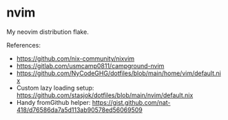 # nvim

My neovim distribution flake.


References:
- https://github.com/nix-community/nixvim
- https://gitlab.com/usmcamp0811/campground-nvim
- https://github.com/NyCodeGHG/dotfiles/blob/main/home/vim/default.nix
- Custom lazy loading setup: https://github.com/stasjok/dotfiles/blob/main/nvim/default.nix
- Handy fromGithub helper: https://gist.github.com/nat-418/d76586da7a5d113ab90578ed56069509
